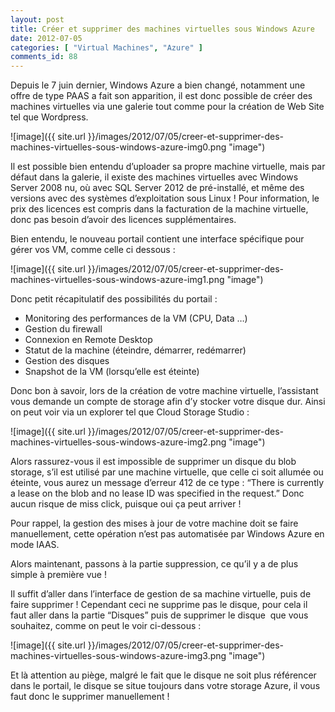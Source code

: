 ```yaml
---
layout: post
title: Créer et supprimer des machines virtuelles sous Windows Azure
date: 2012-07-05
categories: [ "Virtual Machines", "Azure" ]
comments_id: 88 
---
```


Depuis le 7 juin dernier, Windows Azure a bien changé, notamment une offre de type PAAS a fait son apparition, il est donc possible de créer des machines virtuelles via une galerie tout comme pour la création de Web Site tel que Wordpress.

![image]({{ site.url }}/images/2012/07/05/creer-et-supprimer-des-machines-virtuelles-sous-windows-azure-img0.png "image")

Il est possible bien entendu d’uploader sa propre machine virtuelle, mais par défaut dans la galerie, il existe des machines virtuelles avec Windows Server 2008 nu, où avec SQL Server 2012 de pré-installé, et même des versions avec des systèmes d’exploitation sous Linux ! Pour information, le prix des licences est compris dans la facturation de la machine virtuelle, donc pas besoin d’avoir des licences supplémentaires.

Bien entendu, le nouveau portail contient une interface spécifique pour gérer vos VM, comme celle ci dessous :

![image]({{ site.url }}/images/2012/07/05/creer-et-supprimer-des-machines-virtuelles-sous-windows-azure-img1.png "image")

Donc petit récapitulatif des possibilités du portail :

* Monitoring des performances de la VM (CPU, Data …)
* Gestion du firewall
* Connexion en Remote Desktop
* Statut de la machine (éteindre, démarrer, redémarrer)
* Gestion des disques
* Snapshot de la VM (lorsqu’elle est éteinte)

Donc bon à savoir, lors de la création de votre machine virtuelle, l’assistant vous demande un compte de storage afin d’y stocker votre disque dur. Ainsi on peut voir via un explorer tel que Cloud Storage Studio :

![image]({{ site.url }}/images/2012/07/05/creer-et-supprimer-des-machines-virtuelles-sous-windows-azure-img2.png "image")

Alors rassurez-vous il est impossible de supprimer un disque du blob storage, s’il est utilisé par une machine virtuelle, que celle ci soit allumée ou éteinte, vous aurez un message d’erreur 412 de ce type : “There is currently a lease on the blob and no lease ID was specified in the request.” Donc aucun risque de miss click, puisque oui ça peut arriver !

Pour rappel, la gestion des mises à jour de votre machine doit se faire manuellement, cette opération n’est pas automatisée par Windows Azure en mode IAAS.

Alors maintenant, passons à la partie suppression, ce qu’il y a de plus simple à première vue !

Il suffit d’aller dans l’interface de gestion de sa machine virtuelle, puis de faire supprimer ! Cependant ceci ne supprime pas le disque, pour cela il faut aller dans la partie “Disques” puis de supprimer le disque  que vous souhaitez, comme on peut le voir ci-dessous :

![image]({{ site.url }}/images/2012/07/05/creer-et-supprimer-des-machines-virtuelles-sous-windows-azure-img3.png "image")

Et là attention au piège, malgré le fait que le disque ne soit plus référencer dans le portail, le disque se situe toujours dans votre storage Azure, il vous faut donc le supprimer manuellement !
